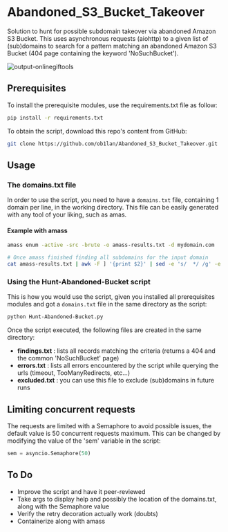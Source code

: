 # Abandoned_S3_Bucket_Takeover
Solution to hunt for possible subdomain takeover via abandoned Amazon S3 Bucket. 
This uses asynchronous requests (aiohttp) to a given list of (sub)domains to search for a pattern matching an abandoned Amazon S3 Bucket (404 page containing the keyword 'NoSuchBucket'). 

![output-onlinegiftools](https://user-images.githubusercontent.com/13363451/233985879-ee726263-139e-4258-8d10-b3c22df05d80.gif)

## Prerequisites
To install the prerequisite modules, use the requirements.txt file as follow:
```sh
pip install -r requirements.txt
```
To obtain the script, download this repo's content from GitHub:
```sh
git clone https://github.com/ob1lan/Abandoned_S3_Bucket_Takeover.git
```
## Usage
### The domains.txt file
In order to use the script, you need to have a `domains.txt` file, containing 1 domain per line, in the working directory. 
This file can be easily generated with any tool of your liking, such as amas. 

#### Example with amass
```sh
amass enum -active -src -brute -o amass-results.txt -d mydomain.com

# Once amass finished finding all subdomains for the input domain
cat amass-results.txt | awk -F ] '{print $2}' | sed -e 's/  */ /g' -e 's/^ *\(.*\) *$/\1/' > domains.txt
```
### Using the Hunt-Abandoned-Bucket script
This is how you would use the script, given you installed all prerequisites modules and got a `domains.txt` file in the same directory as the script:
```sh
python Hunt-Abandoned-Bucket.py
```
Once the script executed, the following files are created in the same directory:
- __findings.txt__ : lists all records matching the criteria (returns a 404 and the common 'NoSuchBucket' page)
- __errors.txt__ : lists all errors encountered by the script while querying the urls (timeout, TooManyRedirects, etc...)
- __excluded.txt__ : you can use this file to exclude (sub)domains in future runs
## Limiting concurrent requests
The requests are limited with a Semaphore to avoid possible issues, the default value is 50 concurrent requests maximum. This can be changed by modifying the value of the 'sem' variable in the script:
```python
sem = asyncio.Semaphore(50)
```
## To Do
- Improve the script and have it peer-reviewed
- Take args to display help and possibly the location of the domains.txt, along with the Semaphore value
- Verify the retry decoration actually work (doubts)
- Containerize along with amass
